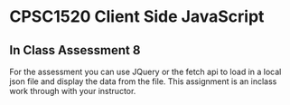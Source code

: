 # CPSC1520 Client Side JavaScript

## In Class Assessment 8
For the assessment you can use JQuery or the fetch api to load in a local json file and display the data from the file. This assignment is an inclass work through with your instructor.
 
 